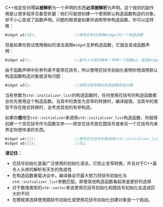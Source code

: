 C++规定任何**可以被解析**为一个声明的东西**必须被解析**为声明。这个规则的副作用是让很多程序员备受折磨：他们可能想创建一个使用默认构造函数构造的对象，却不小心变成了函数声明。问题的根源是如果你调用带参构造函数，你可以这样做：

```cpp
Widget w1(10);                  //使用实参10调用Widget的一个构造函数
```


但是如果你尝试使用相似的语法调用`Widget`无参构造函数，它就会变成函数声明：
```cpp
Widget w2();                    //最令人头疼的解析！声明一个函数w2，返回Widget
```


由于函数声明中形参列表不能带花括号，所以使用花括号初始化表明你想调用默认构造函数构造对象就没有问题：
```cpp
Widget w3{};                    //调用没有参数的构造函数构造对象
```


当有参数为`std::initializer_list`的构造函数时，任何使用花括号的构造函数都会优先使用这个构造函数。当其中的类型为变窄的转换时，编译报错。当其中的类型不存在隐式转换时，会考虑其他的有参构造。

如果你**想**用空`std::initializer`来调用`std::initializer_list`构造函数，你就得创建一个空花括号作为函数实参——把空花括号放在圆括号或者另一个花括号内来界定你想传递的东西。
```cpp
Widget w4({});                  //使用空花括号列表调用std::initializer_list构造函数 
Widget w5{{}};                  //同上
```

**请记住：**

- 花括号初始化是最广泛使用的初始化语法，它防止变窄转换，并且对于C++最令人头疼的解析有天生的免疫性
- 在构造函数重载决议中，编译器会尽最大努力将括号初始化与`std::initializer_list`参数匹配，即便其他构造函数看起来是更好的选择
- 对于数值类型的`std::vector`来说使用花括号初始化和圆括号初始化会造成巨大的不同
- 在模板类选择使用圆括号初始化或使用花括号初始化创建对象是一个挑战。